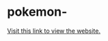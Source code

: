# pokemon-
<a href="https://pokemon-kohl-zeta.vercel.app/">Visit this link to view the website. </a>
